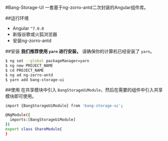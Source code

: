 #Bang-Storage-UI
一套基于ng-zorro-antd二次封装的Angular组件库。

##运行环境
* Angular `^7.0.0`
* 新版谷歌或火狐浏览器
* 安装ng-zorro-antd

##安装
**我们推荐使用 `yarn` 进行安装，**
请确保你的计算机已经安装了 `yarn`。
```bash
$ ng set --global packageManager=yarn
$ ng new PROJECT_NAME
$ cd PROJECT_NAME
$ ng ad ng-zorro-antd
$ yarn add bang-storage-ui
```

##使用
在共享模块中引入 `BangStorageUiModule`，然后在需要的组件中引入共享模块即可使用。
```bash
import {BangStorageUiModule} from 'bang-storage-ui';

@NgModule({
  imports:[BangStorageUiModule]
})
export class ShareModule{
}
```
